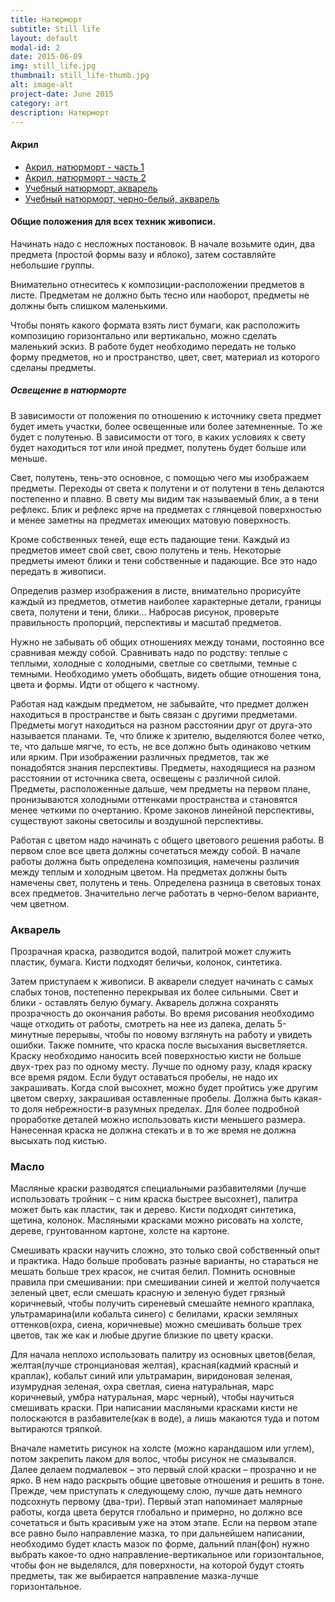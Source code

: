 ```yaml
---
title: Натюрморт
subtitle: Still life
layout: default
modal-id: 2
date: 2015-06-09
img: still_life.jpg
thumbnail: still_life-thumb.jpg
alt: image-alt
project-date: June 2015
category: art
description: Натюрморт
---
```

#### Акрил
* [Акрил, натюрморт - часть 1](https://www.youtube.com/watch?v=q82bW_6CfIA)
* [Акрил, натюрморт - часть 2](https://www.youtube.com/watch?v=luiBi4VSIVQ)
* [Учебный натюрморт, акварель](https://www.youtube.com/watch?v=r4dXJ3ZgCH0)
* [Учебный натюрморт, черно-белый, акварель](https://www.youtube.com/watch?v=9_jRTjQlu4Q)

#### Общие положения для всех техник живописи.
Начинать надо с несложных постановок. В начале возьмите один, два предмета (простой формы вазу и яблоко), затем составляйте небольшие группы.

Внимательно отнеситесь к композиции-расположении предметов в листе. Предметам не должно быть тесно или наоборот, предметы не должны быть слишком маленькими. 

Чтобы понять какого формата взять лист бумаги, как расположить композицию горизонтально или вертикально, можно сделать маленький эскиз. В работе будет необходимо передать не только форму предметов, но и пространство, цвет, свет, материал из которого сделаны предметы.

##### Освещение в натюрморте
В зависимости от положения по отношению к источнику света предмет будет иметь участки, более освещенные или более затемненные. То же будет с полутенью. В зависимости от того, в каких условиях к свету будет находиться тот или иной предмет, полутень будет больше или меньше.

Свет, полутень, тень-это основное, с помощью чего мы изображаем предметы. Переходы от света к полутени и от полутени в тень делаются постепенно и плавно. В свету мы видим так называемый блик, а в тени рефлекс. Блик и рефлекс ярче на предметах с глянцевой поверхностью и менее заметны на предметах имеющих матовую поверхность.

Кроме собственных теней, еще есть падающие тени. Каждый из предметов имеет свой свет, свою полутень и тень. Некоторые предметы имеют блики и тени собственные и падающие. Все это надо передать в живописи.

Определив размер изображения в листе, внимательно прорисуйте каждый из предметов, отметив наиболее характерные детали, границы света, полутени и тени, блики… Набросав рисунок, проверьте правильность пропорций, перспективы и масштаб предметов.

Нужно не забывать об общих отношениях между тонами, постоянно все сравнивая между собой. Сравнивать надо по родству: теплые с теплыми, холодные с холодными, светлые со светлыми, темные с темными. Необходимо уметь обобщать, видеть общие отношения тона, цвета и формы. Идти от общего к частному. 

Работая над каждым предметом, не забывайте, что предмет должен находиться в пространстве и быть связан с другими предметами. Предметы могут находиться на разном расстоянии друг от друга-это называется планами. Те, что ближе к зрителю, выделяются более четко, те, что дальше мягче, то есть, не все должно быть одинаково четким или ярким. При изображении различных предметов, так же понадобятся знания перспективы. Предметы, находящиеся на разном расстоянии от источника света, освещены с различной силой. Предметы, расположенные дальше, чем предметы на первом плане, пронизываются холодными оттенками пространства и становятся менее четкими по очертанию. Кроме законов линейной перспективы, существуют законы светосилы и воздушной перспективы.

Работая с цветом надо начинать с общего цветового решения работы. В первом слое все цвета должны сочетаться между собой. В начале работы должна быть определена композиция, намечены различия между теплым и холодным цветом. На предметах должны быть намечены свет, полутень и тень. Определена разница в световых тонах всех предметов. Значительно легче работать в черно-белом варианте, чем цветном.

### Акварель
Прозрачная краска, разводится водой, палитрой может служить пластик, бумага. Кисти подходят беличьи, колонок, синтетика.

Затем приступаем к живописи. В акварели следует начинать с самых слабых тонов, постепенно перекрывая их более сильными. Свет и блики - оставлять белую бумагу. Акварель должна сохранять прозрачность до окончания работы. Во время рисования необходимо чаще отходить от работы, смотреть на нее из далека, делать 5-минутные перерывы, чтобы по новому взглянуть на работу и увидеть ошибки. Также помните, что краска после высыхания высветляется. Краску необходимо наносить всей поверхностью кисти не больше двух-трех раз по одному месту. Лучше по одному разу, кладя краску все время рядом. Если будут оставаться пробелы, не надо их закрашивать. Когда слой высохнет, можно будет пройтись уже другим цветом сверху, закрашивая оставленные пробелы. Должна быть какая-то доля небрежности-в разумных пределах. Для более подробной проработке деталей можно использовать кисти меньшего размера. Нанесенная краска не должна стекать и в то же время не должна высыхать под кистью.

### Масло
Масляные краски разводятся специальными разбавителями (лучше использовать тройник – с ним краска быстрее высохнет), палитра может быть как пластик, так и дерево. Кисти подходят синтетика, щетина, колонок. Масляными красками можно рисовать на холсте, дереве, грунтованном картоне, холсте на картоне.

Смешивать краски научить сложно, это только свой собственный опыт и практика. Надо больше пробовать разные варианты, но стараться не мешать больше трех красок, не считая белил. Помнить основные правила при смешивании: при смешивании синей и желтой получается зеленый цвет, если смешать красную и зеленую будет грязный коричневый, чтобы получить сиреневый смешайте немного краплака, ультрамарина(или кобальта синего) с белилами, краски земляных оттенков(охра, сиена, коричневые) можно смешивать больше трех цветов, так же как и любые другие близкие по цвету краски.

Для начала неплохо использовать палитру из основных цветов(белая, желтая(лучше стронциановая желтая), красная(кадмий красный и краплак), кобальт синий или ультрамарин, виридоновая зеленая, изумрудная зеленая, охра светлая, сиена натуральная, марс коричневый, умбра натуральная, марс черный), чтобы научиться смешивать краски. При написании масляными красками кисти не полоскаются в разбавителе(как в воде), а лишь макаются туда и потом вытираются тряпкой. 

Вначале наметить рисунок на холсте (можно карандашом или углем), потом закрепить лаком для волос, чтобы рисунок не смазывался. Далее делаем подмалевок – это первый слой краски – прозрачно и не ярко. В нем надо раскрыть общие цветовые отношения и решить в тоне. Прежде, чем приступать к следующему слою, лучше дать немного подсохнуть первому (два-три). Первый этап напоминает малярные работы, когда цвета берутся глобально и примерно, но должно все сочетаться и быть красивым уже на этом этапе. Если на первом этапе все равно было направление мазка, то при дальнейшем написании, необходимо будет класть мазок по форме, дальний план(фон) нужно выбрать какое-то одно направление-вертикальное или горизонтальное, чтобы фон не выделялся, для поверхности, на которой будут стоять предметы, так же выбирается направление мазка-лучше горизонтальное. 

